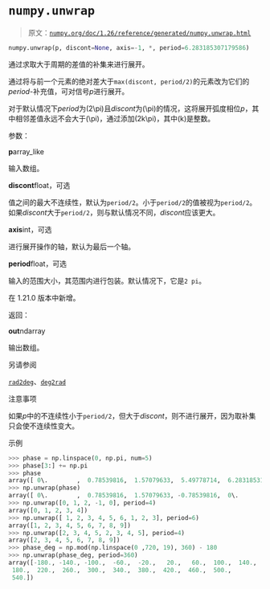 # `numpy.unwrap`

> 原文：[`numpy.org/doc/1.26/reference/generated/numpy.unwrap.html`](https://numpy.org/doc/1.26/reference/generated/numpy.unwrap.html)

```py
numpy.unwrap(p, discont=None, axis=-1, *, period=6.283185307179586)
```

通过求取大于周期的差值的补集来进行展开。

通过将与前一个元素的绝对差大于`max(discont, period/2)`的元素改为它们的*period*-补充值，可对信号*p*进行展开。

对于默认情况下*period*为\(2\pi\)且*discont*为\(\pi\)的情况，这将展开弧度相位*p*，其中相邻差值永远不会大于\(\pi\)，通过添加\(2k\pi\)，其中\(k\)是整数。

参数：

**p**array_like

输入数组。

**discont**float，可选

值之间的最大不连续性，默认为`period/2`。小于`period/2`的值被视为`period/2`。如果*discont*大于`period/2`，则与默认情况不同，*discont*应该更大。

**axis**int，可选

进行展开操作的轴，默认为最后一个轴。

**period**float，可选

输入的范围大小，其范围内进行包装。默认情况下，它是`2 pi`。

在 1.21.0 版本中新增。

返回：

**out**ndarray

输出数组。

另请参阅

[`rad2deg`](https://numpy.org/doc/1.26/reference/generated/numpy.rad2deg.html#numpy.rad2deg)、[`deg2rad`](https://numpy.org/doc/1.26/reference/generated/numpy.deg2rad.html#numpy.deg2rad)

注意事项

如果*p*中的不连续性小于`period/2`，但大于*discont*，则不进行展开，因为取补集只会使不连续性变大。

示例

```py
>>> phase = np.linspace(0, np.pi, num=5)
>>> phase[3:] += np.pi
>>> phase
array([ 0\.        ,  0.78539816,  1.57079633,  5.49778714,  6.28318531]) # may vary
>>> np.unwrap(phase)
array([ 0\.        ,  0.78539816,  1.57079633, -0.78539816,  0\.        ]) # may vary
>>> np.unwrap([0, 1, 2, -1, 0], period=4)
array([0, 1, 2, 3, 4])
>>> np.unwrap([ 1, 2, 3, 4, 5, 6, 1, 2, 3], period=6)
array([1, 2, 3, 4, 5, 6, 7, 8, 9])
>>> np.unwrap([2, 3, 4, 5, 2, 3, 4, 5], period=4)
array([2, 3, 4, 5, 6, 7, 8, 9])
>>> phase_deg = np.mod(np.linspace(0 ,720, 19), 360) - 180
>>> np.unwrap(phase_deg, period=360)
array([-180., -140., -100.,  -60.,  -20.,   20.,   60.,  100.,  140.,
 180.,  220.,  260.,  300.,  340.,  380.,  420.,  460.,  500.,
 540.]) 
```
